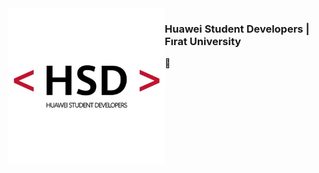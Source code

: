 
<img align="left" width="250" height="250" src="https://raw.githubusercontent.com/hsdfirat/.github/main/images/hsd.webp">

### Huawei Student Developers | Fırat University

🚀

